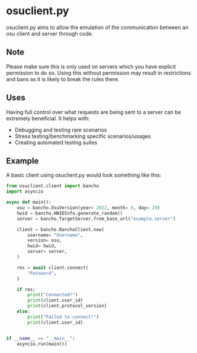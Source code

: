 # osuclient.py
osuclient.py aims to allow the emulation of the communication between an osu client and server through code.

## Note
Please make sure this is only used on servers which you have explicit permission to do so.
Using this without permission may result in restrictions and bans as it is likely to break the rules there.

## Uses
Having full control over what requests are being sent to a server can be extremely beneficial. It helps with:
- Debugging and testing rare scenarios
- Stress testing/benchmarking specific scenarios/usages
- Creating automated testing suites

## Example
A basic client using osuclient.py would look something like this:
```py
from osuclient.client import bancho
import asyncio

async def main():
    osu = bancho.OsuVersion(year= 2022, month= 6, day= 29)
    hwid = bancho.HWIDInfo.generate_random()
    server = bancho.TargetServer.from_base_url("example.server")

    client = bancho.BanchoClient.new(
        username= "Username",
        version= osu,
        hwid= hwid,
        server= server,
    )

    res = await client.connect(
        "Password",
    )

    if res:
        print("Connected!")
        print(client.user_id)
        print(client.protocol_version)
    else:
        print("Failed to connect!")
        print(client.user_id)


if __name__ == "__main__":
    asyncio.run(main())
```
